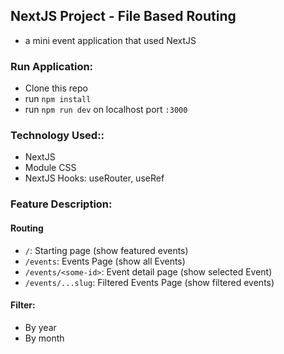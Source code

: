 ## NextJS Project - File Based Routing

- a mini event application that used NextJS

### Run Application:

- Clone this repo
- run `npm install`
- run `npm run dev` on localhost port `:3000`

### Technology Used::

- NextJS
- Module CSS
- NextJS Hooks: useRouter, useRef

### Feature Description:

#### Routing

- `/`: Starting page (show featured events)
- `/events`: Events Page (show all Events)
- `/events/<some-id>`: Event detail page (show selected Event)
- `/events/...slug`: Filtered Events Page (show filtered events)

#### Filter:

- By year
- By month
